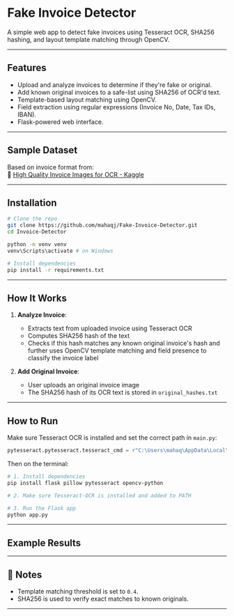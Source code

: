# Fake Invoice Detector

A simple web app to detect fake invoices using Tesseract OCR, SHA256 hashing, and layout template matching through OpenCV.

---

## Features

- Upload and analyze invoices to determine if they're fake or original.
- Add known original invoices to a safe-list using SHA256 of OCR'd text.
- Template-based layout matching using OpenCV.
- Field extraction using regular expressions (Invoice No, Date, Tax IDs, IBAN).
- Flask-powered web interface.

---

## Sample Dataset

Based on invoice format from:  
🔗 [High Quality Invoice Images for OCR - Kaggle](https://www.kaggle.com/datasets/osamahosamabdellatif/high-quality-invoice-images-for-ocr)

---

## Installation

```bash
# Clone the repo
git clone https://github.com/mahaqj/Fake-Invoice-Detector.git
cd Invoice-Detector

python -m venv venv
venv\Scripts\activate # on Windows

# Install dependencies
pip install -r requirements.txt
```

---

## How It Works

1. **Analyze Invoice**:
    - Extracts text from uploaded invoice using Tesseract OCR
    - Computes SHA256 hash of the text
    - Checks if this hash matches any known original invoice's hash and further uses OpenCV template matching and field presence to classify the invoice label

2. **Add Original Invoice**:
    - User uploads an original invoice image
    - The SHA256 hash of its OCR text is stored in `original_hashes.txt`

---

## How to Run

Make sure Tesseract OCR is installed and set the correct path in `main.py`:

```python
pytesseract.pytesseract.tesseract_cmd = r"C:\Users\mahaq\AppData\Local\Programs\Tesseract-OCR\tesseract.exe"
```

Then on the terminal:

```bash
# 1. Install dependencies
pip install flask pillow pytesseract opencv-python

# 2. Make sure Tesseract-OCR is installed and added to PATH

# 3. Run the Flask app
python app.py
```

---

## Example Results



---

## 📌 Notes

- Template matching threshold is set to `0.4`.
- SHA256 is used to verify exact matches to known originals.

---